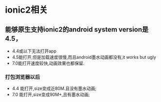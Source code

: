 # ionic2相关

## 能够原生支持ionic2的android system version是4.5，

* 4.4或以下无法打开app
* 4.5能打开,但是加载速度很慢,而且android墨水动画都没有,it works but ugly
* 7.0能打开速度较快,动画效果也都保留.

### 打包浏览器以后

* 4.4 能打开,size变成近80M.且没有墨水动画;
* 7.0 能打开,size变成90M+,且有墨水动画;

